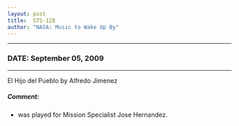 ```yaml
---
layout: post
title:  STS-128
author: "NASA: Music to Wake Up By"
---
```


----
### DATE: September 05, 2009
----
El Hijo del Pueblo by Alfredo Jimenez

##### Comment:
* was played for Mission Specialist Jose Hernandez.
